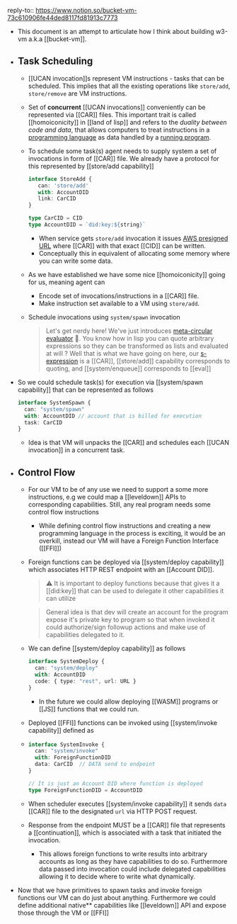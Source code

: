 reply-to:: https://www.notion.so/bucket-vm-73c610906fe44ded8117fd81913c7773

- This document is an attempt to articulate how I think about building w3-vm a.k.a [[bucket-vm]].
- ## Task Scheduling
	- [[UCAN invocation]]s represent VM instructions - tasks that can be scheduled. This implies that all the existing operations like `store/add`, `store/remove` are VM instructions.
	- Set of **concurrent** [[UCAN invocations]] conveniently can be represented via [[CAR]] files. This 
	   important trait is called [[homoiconicity]] in [[land of lisp]] and refers to the *duality between code and data*, that allows computers to treat instructions in a [programming language](https://en.wikipedia.org/wiki/Programming_language) as data handled by a [running program](https://en.wikipedia.org/wiki/Execution_(computing)).
	- To schedule some task(s) agent needs to supply system a set of invocations in form of [[CAR]] file. We already have a protocol for this represented by [[store/add capability]]
	  
	  ```ts
	  interface StoreAdd {
	     can: 'store/add'
	     with: AccountDID
	     link: CarCID
	  }
	  
	  type CarCID = CID
	  type AccountDID = `did:key:${string}`
	  ```
		- When service gets `store/add` invocation it issues [AWS presigned URL](https://docs.aws.amazon.com/AmazonS3/latest/userguide/PresignedUrlUploadObject.html) where [[CAR]] with that exact [[CID]] can be written.
		- Conceptually this in equivalent of allocating some memory where you can write some data.
	- As we have established we have some nice [[homoiconicity]] going for us, meaning agent can
		- Encode set of invocations/instructions in a [[CAR]] file.
		- Make instruction set available to a VM using `store/add`.
	- Schedule invocations using `system/spawn` invocation
	  
	  > Let's get nerdy here! We've just introduces [meta-circular evaluator](https://en.wikipedia.org/wiki/Meta-circular_evaluator) 🤯. You know how in lisp you can quote arbitrary expressions so they can be transformed as lists and evaluated at will ? Well that is what we have going on here, our [s-expression](https://en.wikipedia.org/wiki/S-expression) is a [[CAR]], [[store/add]] capability corresponds to quoting, and [[system/enqueue]] corresponds to [[eval]]
- So we could schedule task(s) for execution via [[system/spawn capability]] that can be represented as follows
  
  ```ts
  interface SystemSpawn {
    can: "system/spawn"
    with: AccountDID // account that is billed for execution
    task: CarCID
  }
  ```
	- Idea is that VM will unpacks the [[CAR]] and schedules each [[UCAN invocation]] in a concurrent task.
- ## Control Flow
	- For our VM to be of any use we need to support a some more instructions, e.g we could map a [[leveldown]] APIs to corresponding capabilities. Still, any real program needs some control flow instructions
		- While defining control flow instructions and creating a new programming language in the process is exciting, it would be an overkill, instead our VM will have a Foreign Function Interface ([[FFI]])
	- Foreign functions can be deployed via [[system/deploy capability]] which associates HTTP REST endpoint with an [[Account DID]].
	  > ⚠️ It is important to deploy functions because that gives it a [[did:key]] that can be used to delegate it other capabilities it can utilize
	  
	  > General idea is that dev will create an account for the program expose it's private key to program so that when invoked it could authorize/sign followup actions and make use of capabilities delegated to it.
	- We can define [[system/deploy capability]] as follows
	  ```ts
	  interface SystemDeploy {
	    can: "system/deploy"
	    with: AccountDID
	    code: { type: "rest", url: URL }
	  }
	  ```
		- In the future we could allow deploying [[WASM]] programs or [[JS]] functions that we could run.
	- Deployed [[FFI]] functions can be invoked using [[system/invoke capability]] defined as
	- ```ts
	  interface SystemInvoke {
	    can: "system/invoke"
	    with: ForeignFunctionDID
	    data: CarCID  // DATA send to endpoint
	  }
	  
	  // It is just an Account DID where function is deployed
	  type ForeignFunctionDID = AccountDID
	  ```
	- When scheduler executes [[system/invoke capability]] it sends `data` [[CAR]] file to the designated `url` via HTTP POST request.
	- Response from the endpoint MUST be a [[CAR]] file that represents a [[continuation]], which is associated with a task that initiated the invocation.
		- This allows foreign functions to write results into arbitrary accounts as long as they have capabilities to do so. Furthermore data passed into invocation could include delegated capabilities allowing it to decide where to write what dynamically.
- Now that we have primitives to spawn tasks and invoke foreign functions our VM can do just about anything. Furthermore we could define additional native** capabilities like [[leveldown]] API and expose those through the VM or [[FFI]]